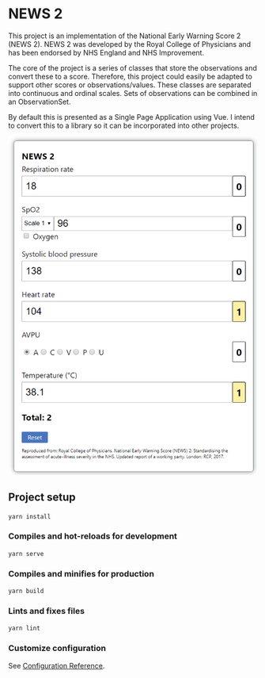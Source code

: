 # NEWS 2
This project is an implementation of the National Early
Warning Score 2 (NEWS 2). NEWS 2 was developed by the Royal College of Physicians
and has been endorsed by NHS England and NHS Improvement.

The core of the project is a series of classes that store the
observations and convert these to a score. Therefore, this project
could easily be adapted to support other scores or observations/values.
These classes are separated into continuous and ordinal scales.
Sets of observations can be combined in an ObservationSet.

By default this is presented as a Single Page Application using Vue.
I intend to convert this to a library so it can be incorporated into other projects.

![Example](demo.png)
## Project setup
```
yarn install
```

### Compiles and hot-reloads for development
```
yarn serve
```

### Compiles and minifies for production
```
yarn build
```

### Lints and fixes files
```
yarn lint
```

### Customize configuration
See [Configuration Reference](https://cli.vuejs.org/config/).
